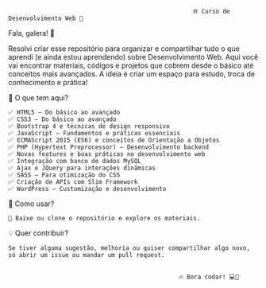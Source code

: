                                                         🌐 Curso de Desenvolvimento Web 🚀

Fala, galera! 👋

Resolvi criar esse repositório para organizar e compartilhar tudo o que aprendi (e ainda estou aprendendo) sobre Desenvolvimento Web. Aqui você vai encontrar materiais, códigos e projetos que cobrem desde o básico até conceitos mais avançados. A ideia é criar um espaço para estudo, troca de conhecimento e prática!

📌 O que tem aqui?

    ✅ HTML5 – Do básico ao avançado
    ✅ CSS3 – Do básico ao avançado
    ✅ Bootstrap 4 e técnicas de design responsivo
    ✅ JavaScript – Fundamentos e práticas essenciais
    ✅ ECMAScript 2015 (ES6) e conceitos de Orientação a Objetos
    ✅ PHP (Hypertext Preprocessor) – Desenvolvimento backend
    ✅ Novas features e boas práticas no desenvolvimento web
    ✅ Integração com banco de dados MySQL
    ✅ Ajax e JQuery para interações dinâmicas
    ✅ SASS – Para otimização do CSS
    ✅ Criação de APIs com Slim Framework
    ✅ WordPress – Customização e desenvolvimento

🚀 Como usar?

    📂 Baixe ou clone o repositório e explore os materiais.
    

💡 Quer contribuir?

    Se tiver alguma sugestão, melhoria ou quiser compartilhar algo novo, só abrir um issue ou mandar um pull request.


                                                    🔥 Bora codar! 💻🚀

